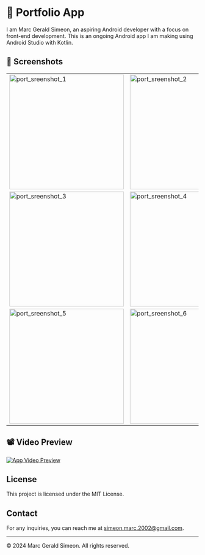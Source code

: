# 📝 Portfolio App

I am Marc Gerald Simeon, an aspiring Android developer with a focus on front-end development. This is an ongoing Android app I am making using Android Studio with Kotlin.

## 📸 Screenshots

<table>
  <tr>
    <td><img src="https://github.com/user-attachments/assets/bb6b7a43-5ae0-4b07-a69f-7b3bbeddd0fb" alt="port_sreenshot_1" width="300"/></td>
    <td><img src="https://github.com/user-attachments/assets/6a1fa13e-a022-481a-bfa0-c18c331f0920" alt="port_sreenshot_2" width="300"/></td>
  </tr>
  <tr>
    <td><img src="https://github.com/user-attachments/assets/aaed65d7-87ef-4c60-9160-0f88748f4ac7" alt="port_sreenshot_3" width="300"/></td>
    <td><img src="https://github.com/user-attachments/assets/cbb33906-bb50-43a3-9fff-dd9142c1e3b8" alt="port_sreenshot_4" width="300"/></td>
  </tr>
  <tr>
    <td><img src="https://github.com/user-attachments/assets/92239b34-a4c6-423c-a1a4-c5651f6bd0d0" alt="port_sreenshot_5" width="300"/></td>
    <td><img src="https://github.com/user-attachments/assets/67275354-1b8f-44a0-9ec9-ea8c036499aa" alt="port_sreenshot_6" width="300"/></td>
  </tr>
</table>

## 📽️ Video Preview

[![App Video Preview](https://img.youtube.com/vi/DKh1PpLCf04/0.jpg)](https://www.youtube.com/shorts/DKh1PpLCf04)

## License

This project is licensed under the MIT License.

## Contact

For any inquiries, you can reach me at simeon.marc.2002@gmail.com.

---

&copy; 2024 Marc Gerald Simeon. All rights reserved.

